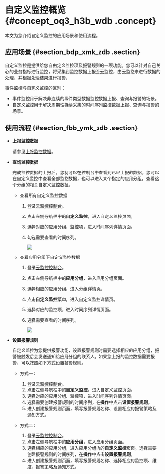 # 自定义监控概览 {#concept_oq3_h3b_wdb .concept}

本文为您介绍自定义监控的应用场景和使用流程。

## 应用场景 {#section_bdp_xmk_zdb .section}

自定义监控是提供给您自由定义监控项及报警规则的一项功能。您可以针对自己关心的业务指标进行监控，将采集到监控数据上报至云监控，由云监控来进行数据的处理，并根据处理结果进行报警。

事件监控与自定义监控的区别：

-   事件监控用于解决非连续的事件类型数据监控数据上报、查询与报警的场景。
-   自定义监控用于解决周期性持续采集的时间序列监控数据上报、查询与报警的场景。

## 使用流程 {#section_fbb_ymk_zdb .section}

-   **上报监控数据** 

    请参见[上报监控数据](intl.zh-CN/用户指南/自定义监控/上报监控数据.md#)。

-   **查询监控数据** 

    完成监控数据的上报后，您就可以在控制台中查看到已经上报的数据。您可以在自定义监控中查看全部监控数据，也可以进入某个指定的应用分组，查看这个分组的相关自定义监控数据。

    -   查看所有自定义监控数据
        1.  登录[云监控控制台](https://cms-intl.console.aliyun.com)。
        2.  点击左侧导航栏中的**自定义监控**，进入自定义监控页面。
        3.  选择对应的应用分组、监控项，进入时间序列详情页面。
        4.  勾选需要查看的时间序列。

            ![](http://static-aliyun-doc.oss-cn-hangzhou.aliyuncs.com/assets/img/6218/15619689114922_zh-CN.png)

    -   查看应用分组下自定义监控数据
        1.  登录[云监控控制台](https://cms-intl.console.aliyun.com)。
        2.  点击左侧导航栏中的**应用分组**，进入应用分组页面。
        3.  选择相应的应用分组，进入分组详情页。
        4.  点击**自定义监控**菜单，进入自定义监控详情页。
        5.  选择对应的监控项，进入时间序列详情页面。
        6.  选择需要查看的时间序列。

            ![](http://static-aliyun-doc.oss-cn-hangzhou.aliyuncs.com/assets/img/6218/15619689124926_zh-CN.png)

-   **设置报警规则** 

    自定义监控为您提供报警功能，设置报警规则时需要选择相应的应用分组，报警被触发后会发送通知给应用分组的联系人。如果您上报的监控数据需要报警，可以按照如下方式设置报警规则。

    -   方式一：

        1.  登录[云监控控制台](https://cms-intl.console.aliyun.com)。
        2.  点击左侧导航栏中的**自定义监控**，进入自定义监控页面。
        3.  选择对应的应用分组、监控项，进入时间序列详情页面。
        4.  选择需要创建报警规则的时间序列，在**操作**中点击**设置报警规则**。
        5.  进入创建报警规则页面，填写报警规则名称、设置相应的报警策略及通知方式。
    -   方式二：

        1.  登录[云监控控制台](https://cms-intl.console.aliyun.com)。
        2.  点击左侧导航栏中的**应用分组**，进入应用分组页面。
        3.  选择相应的应用分组，进入应用分组内的**自定义监控**页面。选择需要创建报警规则的时间序列，在**操作**中点击**设置报警规则**。
        4.  进入创建报警规则页面，填写报警规则名称、选择相应的监控项、维度、报警策略及通知方式。

